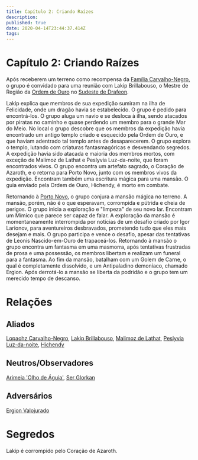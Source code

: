 ```yaml
---
title: Capítulo 2: Criando Raízes
description: 
published: true
date: 2020-04-14T23:44:37.414Z
tags: 
---
```


# Capítulo 2: Criando Raízes
Após receberem um terreno como recompensa da [Família Carvalho-Negro](http://localhost/faccoes/faccoes-familiares/familia-carvalho-negro#familia-carvalho-negro), o grupo é convidado para uma reunião com Lakip Brillabouso, o Mestre de Região da [Ordem de Ouro]() no [Sudeste de Drafeon](http://localhost/lugares/plano-material/drafeon/sudeste-de-drafeon#sudeste-de-drafeon).

Lakip explica que membros de sua expedição sumiram na ilha de Felicidade, onde um dragão havia se estabelecido. O grupo é pedido para encontrá-los. O grupo aluga um navio e se desloca à ilha, sendo atacados por piratas no caminho e quase perdendo um membro para o grande Mar do Meio. No local o grupo descobre que os membros da expedição havia encontrado um antigo templo criado e esquecido pela Ordem de Ouro, e que haviam adentrado tal templo antes de desaparecerem. O grupo explora o templo, lutando com criaturas fantasmagóricas e desvendando segredos. A expedição havia sido atacada e maioria dos membros mortos, com exceção de Malimoz de Lathat e Peslyvia Luz-da-noite, que foram encontrados vivos. O grupo encontra um artefato sagrado, o Coração de Azaroth, e o retorna para Porto Novo, junto com os membros vivos da expedição. Encontram também uma escritura mágica para uma mansão. O guia enviado pela Ordem de Ouro, Hichendy, é morto em combate.

Retornando à [Porto Novo](), o grupo conjura a mansão mágica no terreno. A mansão, porém, não é o que esperavam, corrompida e pútrida e cheia de perigos. O grupo inicia a exploração e "limpeza" de seu novo lar. Encontram um Mímico que parece ser capaz de falar. A exploração da mansão é momentaneamente interrompida por notícias de um desafio criado por Igor Larionov, para aventureiros desbravados, prometendo tudo que eles mais desejam e mais. O grupo participa e vence o desafio, apesar das tentativas de Leonis Nascido-em-Ouro de trapaceá-los. Retornando à mansão o grupo encontra um fantasma em uma masmorra, após tentativas frustradas de prosa e uma possessão, os membros libertam e realizam um funeral para a fantasma. Ao fim da mansão, batalham com um Golem de Carne, o qual é completamente dissolvido, e um Antipaladino demoníaco, chamado Ergion. Após derrotá-lo a mansão se liberta da podridão e o grupo tem um merecido tempo de descanso.

# Relações

## Aliados
[Lopaohz Carvalho-Negro](), [Lakip Brillabouso](), [Malimoz de Lathat](), [Peslyvia Luz-da-noite](), [Hichendy]()

## Neutros/Observadores
[Arimeia 'Olho de Águia'](), [Ser Glorkan]()

## Adversários
[Ergion Valojurado]()

# Segredos
Lakip é corrompido pelo Coração de Azaroth. 


